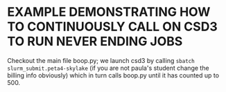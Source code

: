 # EXAMPLE DEMONSTRATING HOW TO CONTINUOUSLY CALL ON CSD3 TO RUN NEVER ENDING JOBS

Checkout the main file boop.py; we launch csd3 by calling ```sbatch slurm_submit.peta4-skylake``` (if you are not paula's student change the billing info obviously) which in turn calls boop.py until it has counted up to 500.
